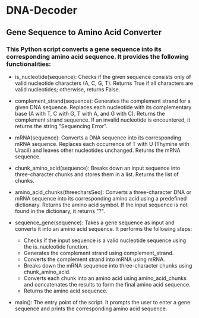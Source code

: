# DNA-Decoder

## Gene Sequence to Amino Acid Converter

### This Python script converts a gene sequence into its corresponding amino acid sequence. It provides the following functionalities:

- is_nucleotide(sequence): Checks if the given sequence consists only of valid nucleotide characters (A, C, G, T). Returns True if all characters are valid nucleotides; otherwise, returns False.

- complement_strand(sequence): Generates the complement strand for a given DNA sequence. Replaces each nucleotide with its complementary base (A with T, C with G, T with A, and G with C). Returns the complement strand sequence. If an invalid nucleotide is encountered, it returns the string "Sequencing Error".

- mRNA(sequence): Converts a DNA sequence into its corresponding mRNA sequence. Replaces each occurrence of T with U (Thymine with Uracil) and leaves other nucleotides unchanged. Returns the mRNA sequence.

- chunk_amino_acid(sequence): Breaks down an input sequence into three-character chunks and stores them in a list. Returns the list of chunks.

- amino_acid_chunks(threecharsSeq): Converts a three-character DNA or mRNA sequence into its corresponding amino acid using a predefined dictionary. Returns the amino acid symbol. If the input sequence is not found in the dictionary, it returns "?".

- sequence_gene(sequence): Takes a gene sequence as input and converts it into an amino acid sequence. It performs the following steps:
    - Checks if the input sequence is a valid nucleotide sequence using the is_nucleotide function.
    - Generates the complement strand using complement_strand.
    - Converts the complement strand into mRNA using mRNA.
    - Breaks down the mRNA sequence into three-character chunks using chunk_amino_acid.
    - Converts each chunk into an amino acid using amino_acid_chunks and concatenates the results to form the final amino acid sequence.
    - Returns the amino acid sequence.
  
- main(): The entry point of the script. It prompts the user to enter a gene sequence and prints the corresponding amino acid sequence.

